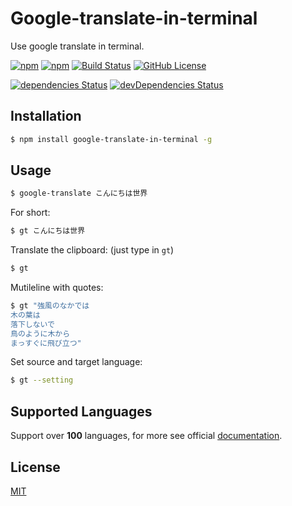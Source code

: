 # Google-translate-in-terminal

Use google translate in terminal.

[![npm](https://img.shields.io/npm/v/google-translate-in-terminal)](https://www.npmjs.com/package/google-translate-in-terminal)
[![npm](https://img.shields.io/npm/dt/google-translate-in-terminal)](https://www.npmjs.com/package/google-translate-in-terminal)
[![Build Status](https://travis-ci.org/aoyamaY/google-translate-in-terminal.svg?branch=master)](https://travis-ci.org/aoyamaY/google-translate-in-terminal) 
[![GitHub License](https://img.shields.io/github/license/aoyamaY/google-translate-in-terminal)](https://github.com/aoyamaY/google-translate-in-terminal/blob/master/LICENSE)

[![dependencies Status](https://david-dm.org/aoyamaY/google-translate-in-terminal/status.svg)](https://david-dm.org/aoyamaY/google-translate-in-terminal)
[![devDependencies Status](https://david-dm.org/aoyamaY/google-translate-in-terminal/dev-status.svg)](https://david-dm.org/aoyamaY/google-translate-in-terminal?type=dev)

## Installation

```bash
$ npm install google-translate-in-terminal -g
```

## Usage

```bash
$ google-translate こんにちは世界
```

For short:

```bash
$ gt こんにちは世界
```

Translate the clipboard: (just type in `gt`)

```bash
$ gt
```

Mutileline with quotes:

```bash
$ gt "強風のなかでは
木の葉は
落下しないで
鳥のように木から
まっすぐに飛び立つ"
```

Set source and target language:

```bash
$ gt --setting
```

## Supported Languages

Support over **100** languages, for more see official [documentation](https://cloud.google.com/translate/docs/languages).

## License

[MIT](https://github.com/aoyamaY/google-translate-in-terminal/blob/master/LICENSE)